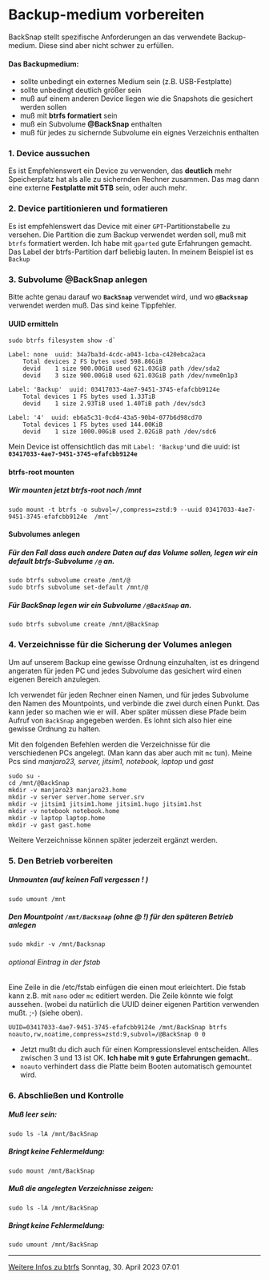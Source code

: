 # Backup-medium vorbereiten
BackSnap stellt spezifische Anforderungen an das verwendete Backup-medium. Diese sind aber nicht schwer zu erfüllen. 

#### Das Backupmedium:
* sollte unbedingt ein externes Medium sein (z.B. USB-Festplatte)
* sollte unbedingt deutlich größer sein
* muß auf einem anderen Device liegen wie die Snapshots die gesichert werden sollen
* muß mit **btrfs formatiert** sein
* muß ein Subvolume **@BackSnap** enthalten
* muß für jedes zu sichernde Subvolume ein eignes Verzeichnis enthalten 

### 1. Device aussuchen
Es ist Empfehlenswert ein Device zu verwenden, das **deutlich** mehr Speicherplatz hat als alle zu sichernden Rechner zusammen. Das mag dann eine externe **Festplatte mit 5TB** sein, oder auch mehr.

### 2. Device partitionieren und formatieren
Es ist empfehlenswert das Device mit einer `GPT`-Partitionstabelle zu versehen. Die Partition die zum Backup verwendet werden soll, muß mit `btrfs` formatiert werden. Ich habe mit `gparted` gute Erfahrungen gemacht. Das Label der btrfs-Partition darf beliebig lauten. In meinem Beispiel ist es `Backup`

### 3. Subvolume @BackSnap anlegen
Bitte achte genau darauf wo **`BackSnap`** verwendet wird, und wo **`@Backsnap`** verwendet werden muß. Das sind keine Tippfehler.
#### UUID ermitteln
```
sudo btrfs filesystem show -d`

Label: none  uuid: 34a7ba3d-4cdc-a043-1cba-c420ebca2aca
	Total devices 2 FS bytes used 598.86GiB
	devid    1 size 900.00GiB used 621.03GiB path /dev/sda2
	devid    3 size 900.00GiB used 621.03GiB path /dev/nvme0n1p3

Label: 'Backup'  uuid: 03417033-4ae7-9451-3745-efafcbb9124e
	Total devices 1 FS bytes used 1.33TiB
	devid    1 size 2.93TiB used 1.40TiB path /dev/sdc3

Label: '4'  uuid: eb6a5c31-0cd4-43a5-90b4-077b6d98cd70
	Total devices 1 FS bytes used 144.00KiB
	devid    1 size 1000.00GiB used 2.02GiB path /dev/sdc6
```
Mein Device ist offensichtlich das mit `Label: 'Backup'`und die uuid: ist **`03417033-4ae7-9451-3745-efafcbb9124e`**

#### btrfs-root mounten
##### Wir mounten jetzt btrfs-root nach /mnt
```
sudo mount -t btrfs -o subvol=/,compress=zstd:9 --uuid 03417033-4ae7-9451-3745-efafcbb9124e  /mnt`
```

#### Subvolumes anlegen
##### Für den Fall dass auch andere Daten auf das Volume sollen, legen wir ein default btrfs-Subvolume `/@` an.
```
sudo btrfs subvolume create /mnt/@
sudo btrfs subvolume set-default /mnt/@
```
##### Für BackSnap legen wir ein Subvolume `/@BackSnap` an.
```
sudo btrfs subvolume create /mnt/@BackSnap
```

### 4. Verzeichnisse für die Sicherung der Volumes anlegen
Um auf unserem Backup eine gewisse Ordnung einzuhalten, ist es dringend angeraten für jeden PC und jedes Subvolume das gesichert wird einen eigenen Bereich anzulegen.

Ich verwendet für jeden Rechner einen Namen, und für jedes Subvolume den Namen des Mountpoints, und verbinde die zwei durch einen Punkt. Das kann jeder so machen wie er will. Aber später müssen diese Pfade beim Aufruf von `BackSnap` angegeben werden. Es lohnt sich also hier eine gewisse Ordnung zu halten.

Mit den folgenden Befehlen werden die Verzeichnisse für die verschiedenen PCs angelegt. (Man kann das aber auch mit `mc` tun). Meine Pcs sind *manjaro23, server, jitsim1, notebook, laptop* und *gast*
```
sudo su -
cd /mnt/@BackSnap
mkdir -v manjaro23 manjaro23.home 
mkdir -v server server.home server.srv 
mkdir -v jitsim1 jitsim1.home jitsim1.hugo jitsim1.hst
mkdir -v notebook notebook.home
mkdir -v laptop laptop.home
mkdir -v gast gast.home
```
Weitere Verzeichnisse können später jederzeit ergänzt werden.

### 5. Den Betrieb vorbereiten

##### Unmounten  (auf keinen Fall vergessen ! ) 
```
sudo umount /mnt
```
##### Den Mountpoint `/mnt/Backsnap` (ohne @ !) für den späteren Betrieb anlegen
```
sudo mkdir -v /mnt/Backsnap
```
###### optional Eintrag in der fstab
Eine Zeile in die /etc/fstab einfügen die einen mout erleichtert. Die fstab kann z.B. mit `nano` oder `mc` editiert werden.
Die Zeile könnte wie folgt aussehen. (wobei du natürlich die UUID deiner eigenen Partition verwenden mußt. ;-) (siehe oben). 
```
UUID=03417033-4ae7-9451-3745-efafcbb9124e /mnt/BackSnap	btrfs	noauto,rw,noatime,compress=zstd:9,subvol=/@BackSnap	0 0
```
* Jetzt mußt du dich auch für einen Kompressionslevel entscheiden. Alles zwischen 3 und 13 ist OK. **Ich habe mit `9` gute Erfahrungen gemacht.**.
* `noauto` verhindert dass die Platte beim Booten automatisch gemountet wird.

### 6. Abschließen und Kontrolle
##### Muß leer sein:
```
sudo ls -lA /mnt/BackSnap
```
##### Bringt keine Fehlermeldung:
```
sudo mount /mnt/BackSnap
```
##### Muß die angelegten Verzeichnisse zeigen:
```
sudo ls -lA /mnt/BackSnap
```
##### Bringt keine Fehlermeldung:
```
sudo umount /mnt/BackSnap
```
----
[Weitere Infos zu btrfs](https://wiki.manjaro.org/index.php/Btrfs) 
Sonntag, 30. April 2023 07:01 

